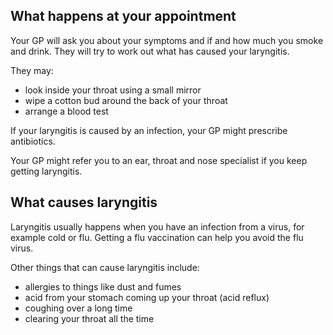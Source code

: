 ## What happens at your appointment

Your GP will ask you about your symptoms and if and how much you smoke and
drink. They will try to work out what has caused your laryngitis.

They may:

- look inside your throat using a small mirror
- wipe a cotton bud around the back of your throat
- arrange a blood test

If your laryngitis is caused by an infection, your GP might prescribe antibiotics.

Your GP might refer you to an ear, throat and nose specialist if you keep
getting laryngitis.

## What causes laryngitis

Laryngitis usually happens when you have an infection from a virus, for example
cold or flu. Getting a flu vaccination can help you avoid the flu virus.

Other things that can cause laryngitis include:

- allergies to things like dust and fumes
- acid from your stomach coming up your throat (acid reflux)
- coughing over a long time
- clearing your throat all the time
